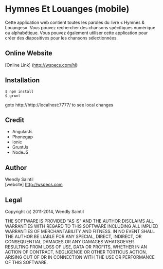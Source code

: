 Hymnes Et Louanges (mobile)
==========================

Cette application web contient toutes les paroles du livre &laquo; Hymnes &amp; Louanges&raquo;. Vous pouvez rechercher des chansons spécifiques numérique ou alphabétique. Vous pouvez également utiliser cette application pour créer des diapositives pour les chansons sélectionnées.

Online Website
----------------
[Online Link] (http://wspecs.com/hl)

Installation
--------------
```
$ npm install
$ grunt
```
goto http://http://localhost:7777/ to see local changes

Credit
------
* AngularJs
* Phonegap
* Ionic
* GruntJs
* NodeJS 

Author
------
Wendly Saintil  
[website] http://wspecs.com

Legal
------------------

Copyright (c) 2011-2014, Wendly Saintil

THE SOFTWARE IS PROVIDED "AS IS" AND THE AUTHOR DISCLAIMS ALL WARRANTIES
WITH REGARD TO THIS SOFTWARE INCLUDING ALL IMPLIED WARRANTIES OF
MERCHANTABILITY AND FITNESS. IN NO EVENT SHALL THE AUTHOR BE LIABLE FOR
ANY SPECIAL, DIRECT, INDIRECT, OR CONSEQUENTIAL DAMAGES OR ANY DAMAGES
WHATSOEVER RESULTING FROM LOSS OF USE, DATA OR PROFITS, WHETHER IN AN
ACTION OF CONTRACT, NEGLIGENCE OR OTHER TORTIOUS ACTION, ARISING OUT OF
OR IN CONNECTION WITH THE USE OR PERFORMANCE OF THIS SOFTWARE.

